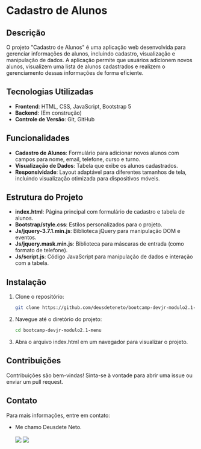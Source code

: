 # Cadastro de Alunos

## Descrição

O projeto "Cadastro de Alunos" é uma aplicação web desenvolvida para gerenciar informações de alunos, incluindo cadastro, visualização e manipulação de dados. A aplicação permite que usuários adicionem novos alunos, visualizem uma lista de alunos cadastrados e realizem o gerenciamento dessas informações de forma eficiente.

## Tecnologias Utilizadas

- **Frontend**: HTML, CSS, JavaScript, Bootstrap 5
- **Backend**: (Em construção)
- **Controle de Versão**: Git, GitHub

## Funcionalidades

- **Cadastro de Alunos**: Formulário para adicionar novos alunos com campos para nome, email, telefone, curso e turno.
- **Visualização de Dados**: Tabela que exibe os alunos cadastrados.
- **Responsividade**: Layout adaptável para diferentes tamanhos de tela, incluindo visualização otimizada para dispositivos móveis.

## Estrutura do Projeto

- **index.html**: Página principal com formulário de cadastro e tabela de alunos.
- **Bootstrap/style.css**: Estilos personalizados para o projeto.
- **Js/jquery-3.7.1.min.js**: Biblioteca jQuery para manipulação DOM e eventos.
- **Js/jquery.mask.min.js**: Biblioteca para máscaras de entrada (como formato de telefone).
- **Js/script.js**: Código JavaScript para manipulação de dados e interação com a tabela.

## Instalação

1. Clone o repositório:
   ```bash
   git clone https://github.com/deusdeteneto/bootcamp-devjr-modulo2.1-menu.git
   
2. Navegue até o diretório do projeto:
   ```bash
   cd bootcamp-devjr-modulo2.1-menu

3. Abra o arquivo index.html em um navegador para visualizar o projeto.

## Contribuições

Contribuições são bem-vindas! Sinta-se à vontade para abrir uma issue ou enviar um pull request.

## Contato

Para mais informações, entre em contato:
- Me chamo Deusdete Neto.
  <br/><br/>
<a href="https://wa.me/5561986170964" target="_blank"><img src="https://img.shields.io/badge/WhatsApp-25D366?style=for-the-badge&logo=whatsapp&logoColor=white"></a>
  <a href="https://www.linkedin.com/in/deusdeteneto" target="_blank"><img src="https://img.shields.io/badge/-LinkedIn-%230077B5?style=for-the-badge&logo=linkedin&logoColor=white"></a>
